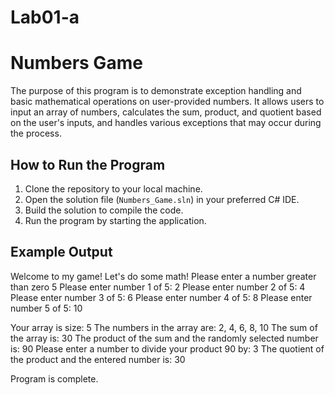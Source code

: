 # Lab01-a
# Numbers Game

The purpose of this program is to demonstrate exception handling and basic mathematical operations on user-provided numbers. It allows users to input an array of numbers, calculates the sum, product, and quotient based on the user's inputs, and handles various exceptions that may occur during the process.

## How to Run the Program

1. Clone the repository to your local machine.
2. Open the solution file (`Numbers_Game.sln`) in your preferred C# IDE.
3. Build the solution to compile the code.
4. Run the program by starting the application.

## Example Output

Welcome to my game! Let's do some math! Please enter a number greater than zero
5
Please enter number 1 of 5:
2
Please enter number 2 of 5:
4
Please enter number 3 of 5:
6
Please enter number 4 of 5:
8
Please enter number 5 of 5:
10

Your array is size: 5
The numbers in the array are: 2, 4, 6, 8, 10
The sum of the array is: 30
The product of the sum and the randomly selected number is: 90
Please enter a number to divide your product 90 by:
3
The quotient of the product and the entered number is: 30

Program is complete.



